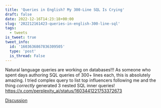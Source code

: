 ```yaml
---
title: 'Queries in English? My 300-Line SQL Is Crying'
draft: false
date: 2022-12-16T14:23:18+00:00
slug: '202212161423-queries-in-english-300-line-sql'
tags:
  - tweets
is_tweet: true
tweet_info:
  id: '1603636867836309505'
  type: 'post'
  is_thread: False
---
```




Natural language queries are working on databases!!! As someone who spent days authoring SQL queries of 300+ lines each, this is absolutely amazing. I tried complex query to list top influencers following me and the thing *correctly* generated 3 nested SQL inner queries! <https://x.com/perplexity_ai/status/1603441221753372673>

[Discussion](https://x.com/sytelus/status/1603636867836309505)
